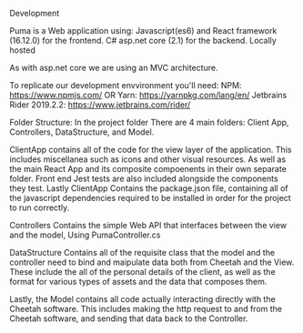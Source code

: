 Development

Puma is a Web application using: 
	Javascript(es6) and React framework (16.12.0) for the frontend.
	C# asp.net core (2.1) for the backend.
	Locally hosted

As with asp.net core we are using an MVC architecture.

To replicate our development envvironment you'll need:
NPM: https://www.npmjs.com/
OR Yarn: https://yarnpkg.com/lang/en/
Jetbrains Rider 2019.2.2: https://www.jetbrains.com/rider/

Folder Structure:
In the project folder There are 4 main folders: Client App, Controllers, DataStructure, and Model.

ClientApp contains all of the code for the view layer of the application. This includes miscellanea such as icons and other visual resources.
As well as the main React App and its composite compoenents in their own separate folder. Front end Jest tests are also included alongside the components they test.
Lastly ClientApp Contains the package.json file, containing all of the javascript dependencies required to be installed in order for the project to run correctly.

Controllers Contains the simple Web API that interfaces between the view and the model, Using PumaController.cs

DataStructure Contains all of the requisite class that the model and the controller need to bind and maipulate data both from Cheetah and the View.
These include the all of the personal details of the client, as well as the format for various types of assets and the data that composes them.

Lastly, the Model contains all code actually interacting directly with the Cheetah software. This includes making the http request to and from the Cheetah software, and sending that data back to the Controller.